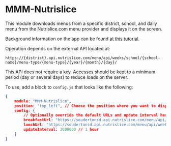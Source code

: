 # MMM-Nutrislice

This module downloads menus from a specific district, school, and daily menu from the Nutrislice.com menu provider and displays it on the screen.

Background information on the app can be found [at this tutorial](https://vees.net/).

Operation depends on the external API located at:

`https://{district}.api.nutrislice.com/menu/api/weeks/school/{school-name}/menu-type/{menu-type}/{year}/{month}/{day}/`

This API does not require a key. Accesses should be kept to a minimum period (day or several days) to reduce loads on the server.

To use, add a block to `config.js` that looks like the following:

```json
{
    module: "MMM-Nutrislice",
    position: "top_left", // Choose the position where you want to display the menu
    config: {
        // Optionally override the default URLs and update interval here
        breakfastUrl: "https://soudertonsd.api.nutrislice.com/menu/api/weeks/school/salford-hills-elementary-school/menu-type/breakfast/2024/08/27/",
        lunchUrl: "https://soudertonsd.api.nutrislice.com/menu/api/weeks/school/salford-hills-elementary-school/menu-type/lunch/2024/08/27/",
        updateInterval: 3600000 // 1 hour
    }
}
```